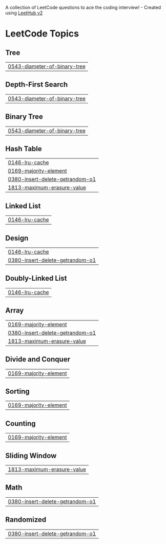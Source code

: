 A collection of LeetCode questions to ace the coding interview! - Created using [LeetHub v2](https://github.com/arunbhardwaj/LeetHub-2.0)
<!---LeetCode Topics Start-->
# LeetCode Topics
## Tree
|  |
| ------- |
| [0543-diameter-of-binary-tree](https://github.com/Fraol-M/DSA-Questions/tree/master/0543-diameter-of-binary-tree) |
## Depth-First Search
|  |
| ------- |
| [0543-diameter-of-binary-tree](https://github.com/Fraol-M/DSA-Questions/tree/master/0543-diameter-of-binary-tree) |
## Binary Tree
|  |
| ------- |
| [0543-diameter-of-binary-tree](https://github.com/Fraol-M/DSA-Questions/tree/master/0543-diameter-of-binary-tree) |
## Hash Table
|  |
| ------- |
| [0146-lru-cache](https://github.com/Fraol-M/DSA-Questions/tree/master/0146-lru-cache) |
| [0169-majority-element](https://github.com/Fraol-M/DSA-Questions/tree/master/0169-majority-element) |
| [0380-insert-delete-getrandom-o1](https://github.com/Fraol-M/DSA-Questions/tree/master/0380-insert-delete-getrandom-o1) |
| [1813-maximum-erasure-value](https://github.com/Fraol-M/DSA-Questions/tree/master/1813-maximum-erasure-value) |
## Linked List
|  |
| ------- |
| [0146-lru-cache](https://github.com/Fraol-M/DSA-Questions/tree/master/0146-lru-cache) |
## Design
|  |
| ------- |
| [0146-lru-cache](https://github.com/Fraol-M/DSA-Questions/tree/master/0146-lru-cache) |
| [0380-insert-delete-getrandom-o1](https://github.com/Fraol-M/DSA-Questions/tree/master/0380-insert-delete-getrandom-o1) |
## Doubly-Linked List
|  |
| ------- |
| [0146-lru-cache](https://github.com/Fraol-M/DSA-Questions/tree/master/0146-lru-cache) |
## Array
|  |
| ------- |
| [0169-majority-element](https://github.com/Fraol-M/DSA-Questions/tree/master/0169-majority-element) |
| [0380-insert-delete-getrandom-o1](https://github.com/Fraol-M/DSA-Questions/tree/master/0380-insert-delete-getrandom-o1) |
| [1813-maximum-erasure-value](https://github.com/Fraol-M/DSA-Questions/tree/master/1813-maximum-erasure-value) |
## Divide and Conquer
|  |
| ------- |
| [0169-majority-element](https://github.com/Fraol-M/DSA-Questions/tree/master/0169-majority-element) |
## Sorting
|  |
| ------- |
| [0169-majority-element](https://github.com/Fraol-M/DSA-Questions/tree/master/0169-majority-element) |
## Counting
|  |
| ------- |
| [0169-majority-element](https://github.com/Fraol-M/DSA-Questions/tree/master/0169-majority-element) |
## Sliding Window
|  |
| ------- |
| [1813-maximum-erasure-value](https://github.com/Fraol-M/DSA-Questions/tree/master/1813-maximum-erasure-value) |
## Math
|  |
| ------- |
| [0380-insert-delete-getrandom-o1](https://github.com/Fraol-M/DSA-Questions/tree/master/0380-insert-delete-getrandom-o1) |
## Randomized
|  |
| ------- |
| [0380-insert-delete-getrandom-o1](https://github.com/Fraol-M/DSA-Questions/tree/master/0380-insert-delete-getrandom-o1) |
<!---LeetCode Topics End-->